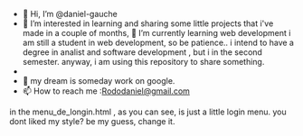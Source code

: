 - 👋 Hi, I’m @daniel-gauche
- 👀 I’m interested in learning and sharing some little projects that i've made in a couple of months,  🌱 I’m currently learning  web development i am still a student in web development,
so be patience.. i intend to have a degree in  analist and software development , but i in the second semester. anyway, i am using this repository to share something.
-
- 💞️ my dream is someday work on google.
- 📫 How to reach me :Rododaniel@gmail.com

<!---
daniel-urser/daniel-gauche is a ✨ special ✨ repository because its `README.md` (this file) appears on your GitHub profile.
You can click the Preview link to take a look at your changes.
--->  

in the menu_de_longin.html , as you can see, is just a little login menu. you dont liked my style? be my guess, change it.
